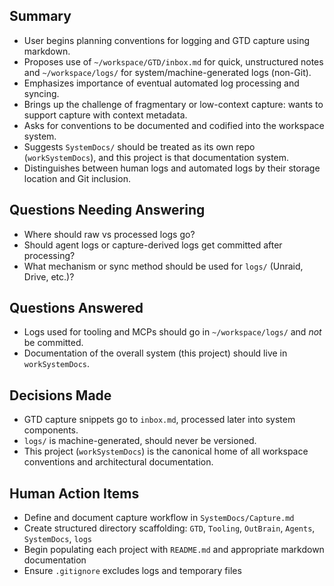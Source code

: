 ## Summary
- User begins planning conventions for logging and GTD capture using markdown.
- Proposes use of `~/workspace/GTD/inbox.md` for quick, unstructured notes and `~/workspace/logs/` for system/machine-generated logs (non-Git).
- Emphasizes importance of eventual automated log processing and syncing.
- Brings up the challenge of fragmentary or low-context capture: wants to support capture with context metadata.
- Asks for conventions to be documented and codified into the workspace system.
- Suggests `SystemDocs/` should be treated as its own repo (`workSystemDocs`), and this project is that documentation system.
- Distinguishes between human logs and automated logs by their storage location and Git inclusion.

## Questions Needing Answering
- Where should raw vs processed logs go?
- Should agent logs or capture-derived logs get committed after processing?
- What mechanism or sync method should be used for `logs/` (Unraid, Drive, etc.)?

## Questions Answered
- Logs used for tooling and MCPs should go in `~/workspace/logs/` and *not* be committed.
- Documentation of the overall system (this project) should live in `workSystemDocs`.

## Decisions Made
- GTD capture snippets go to `inbox.md`, processed later into system components.
- `logs/` is machine-generated, should never be versioned.
- This project (`workSystemDocs`) is the canonical home of all workspace conventions and architectural documentation.

## Human Action Items
- Define and document capture workflow in `SystemDocs/Capture.md`
- Create structured directory scaffolding: `GTD`, `Tooling`, `OutBrain`, `Agents`, `SystemDocs`, `logs`
- Begin populating each project with `README.md` and appropriate markdown documentation
- Ensure `.gitignore` excludes logs and temporary files 